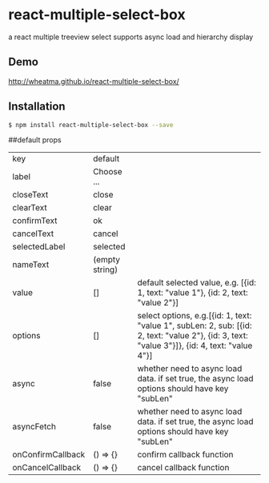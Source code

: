 # react-multiple-select-box
a react multiple treeview select supports async load and hierarchy display

## Demo
http://wheatma.github.io/react-multiple-select-box/

## Installation

```bash
$ npm install react-multiple-select-box --save
```


##default props
<table class="table table-bordered table-striped table-condensed">
    <tr>
        <td>key</td>
        <td>default</td>
        <td></td>
    </tr>
    <tr>
        <td>label</td>
        <td>Choose ...</td>
        <td></td>
    </tr>
    <tr>
        <td>closeText</td>
        <td>close</td>
        <td></td>
    </tr>
    <tr>
        <td>clearText</td>
        <td>clear</td>
        <td></td>
    </tr>
    <tr>
        <td>confirmText</td>
        <td>ok</td>
        <td></td>
    </tr>
    <tr>
        <td>cancelText</td>
        <td>cancel</td>
        <td></td>
    </tr>
    <tr>
        <td>selectedLabel</td>
        <td>selected</td>
        <td></td>
    </tr>
    <tr>
        <td>nameText</td>
        <td>(empty string)</td>
        <td></td>
    </tr>
    <tr>
        <td>value</td>
        <td>[]</td>
        <td>default selected value, e.g. [{id: 1, text: "value 1"}, {id: 2, text: "value 2"}]</td>
    </tr>
    <tr>
        <td>options</td>
        <td>[]</td>
        <td>select options, e.g.[{id: 1, text: "value 1", subLen: 2, sub: [{id: 2, text: "value 2"}, {id: 3, text: "value 3"}]}, {id: 4, text: "value 4"}]</td>
    </tr>
    <tr>
        <td>async</td>
        <td>false</td>
        <td>whether need to async load data. if set true, the async load options should have key "subLen"</td>
    </tr>
    <tr>
        <td>asyncFetch</td>
        <td>false</td>
        <td>whether need to async load data. if set true, the async load options should have key "subLen"</td>
    </tr>
    <tr>
        <td>onConfirmCallback</td>
        <td>() => {}</td>
        <td>confirm callback function</td>
    </tr>
    <tr>
        <td>onCancelCallback</td>
        <td>() => {}</td>
        <td>cancel callback function</td>
    </tr>
</table>